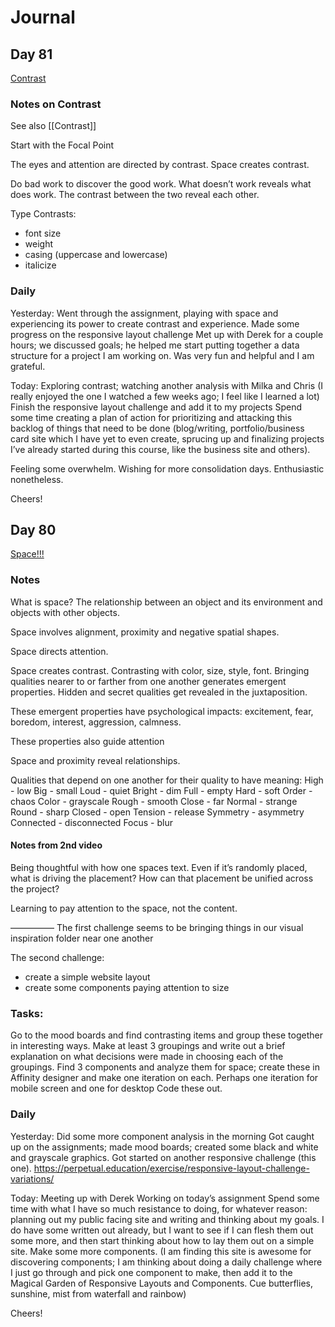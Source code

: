 # Journal

## Day 81
[Contrast](https://perpetual.education/lesson/contrast/)

### Notes on Contrast
See also [[Contrast]]

Start with the Focal Point

The eyes and attention are directed by contrast. Space creates contrast.

Do bad work to discover the good work. What doesn’t work reveals what does work. The contrast between the two reveal each other. 

Type Contrasts:
- font size
- weight
- casing (uppercase and lowercase)
- italicize

### Daily
Yesterday:
Went through the assignment, playing with space and experiencing its power to create contrast and experience. 
Made some progress on the responsive layout challenge
Met up with Derek for a couple hours; we discussed goals; he helped me start putting together a data structure for a project I am working on. Was very fun and helpful and I am grateful.

Today:
Exploring contrast; watching another analysis with Milka and Chris (I really enjoyed the one I watched a few weeks ago; I feel like I learned a lot)
Finish the responsive layout challenge and add it to my projects
Spend some time creating a plan of action for prioritizing and attacking this backlog of things that need to be done (blog/writing, portfolio/business card site which I have yet to even create, sprucing up and finalizing projects I’ve already started during this course, like the business site and others).

Feeling some overwhelm. Wishing for more consolidation days. Enthusiastic nonetheless. 

Cheers!


## Day 80
[Space!!!](https://perpetual.education/lesson/space/)


### Notes
What is space? The relationship between an object and its environment and objects with other objects. 

Space involves alignment, proximity and negative spatial shapes. 

Space directs attention.

Space creates contrast. Contrasting with color, size, style, font. Bringing qualities nearer to or farther from one another generates emergent properties. Hidden and secret qualities get revealed in the juxtaposition.

These emergent properties have psychological impacts: excitement, fear, boredom, interest, aggression, calmness.

These properties also guide attention

Space and proximity reveal relationships.

Qualities that depend on one another for their quality to have meaning:
High - low
Big - small
Loud - quiet
Bright - dim
Full - empty
Hard - soft
Order - chaos
Color - grayscale
Rough - smooth
Close - far
Normal - strange
Round - sharp
Closed - open
Tension - release
Symmetry - asymmetry
Connected - disconnected
Focus - blur

#### Notes from 2nd video
Being thoughtful with how one spaces text. Even if it’s randomly placed, what is driving the placement? How can that placement be unified across the project?

Learning to pay attention to the space, not the content.

—————
The first challenge seems to be bringing things in our visual inspiration folder near one another

The second challenge:
- create a simple website layout
- create some components paying attention to size

### Tasks:
Go to the mood boards and find contrasting items and group these together in interesting ways. Make at least 3 groupings and write out a brief explanation on what decisions were made in choosing each of the groupings. 
Find 3 components and analyze them for space; create these in Affinity designer and make one iteration on each. Perhaps one iteration for mobile screen and one for desktop
Code these out. 

### Daily
Yesterday:
Did some more component analysis in the morning
Got caught up on the assignments; made mood boards; created some black and white and grayscale graphics.
Got started on another responsive challenge (this one). https://perpetual.education/exercise/responsive-layout-challenge-variations/ 

Today:
Meeting up with Derek
Working on today’s assignment
Spend some time with what I have so much resistance to doing, for whatever reason: planning out my public facing site and writing and thinking about my goals. I do have some written out already, but I want to see if I can flesh them out some more, and then start thinking about how to lay them out on a simple site. 
Make some more components. (I am finding this site is awesome for discovering components; I am thinking about doing a daily challenge where I just go through and pick one component to make, then add it to the  Magical Garden of Responsive Layouts and Components. Cue butterflies, sunshine, mist from waterfall and rainbow)

Cheers!

